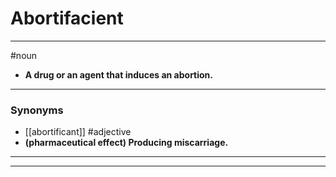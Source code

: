 # Abortifacient
---
#noun
- **A drug or an agent that induces an abortion.**
---
### Synonyms
- [[abortificant]]
#adjective
- **(pharmaceutical effect) Producing miscarriage.**
---
---
